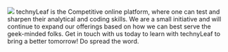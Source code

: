 <img src="img/main logo.png">
technyLeaf is the Competitive online platform, where one can test and sharpen their analytical and coding skills. We are a small initiative and will continue to expand our offerings based on how we can best serve the geek-minded folks. Get in touch with us today to learn with technyLeaf to bring a better tomorrow! 
Do spread the word.
